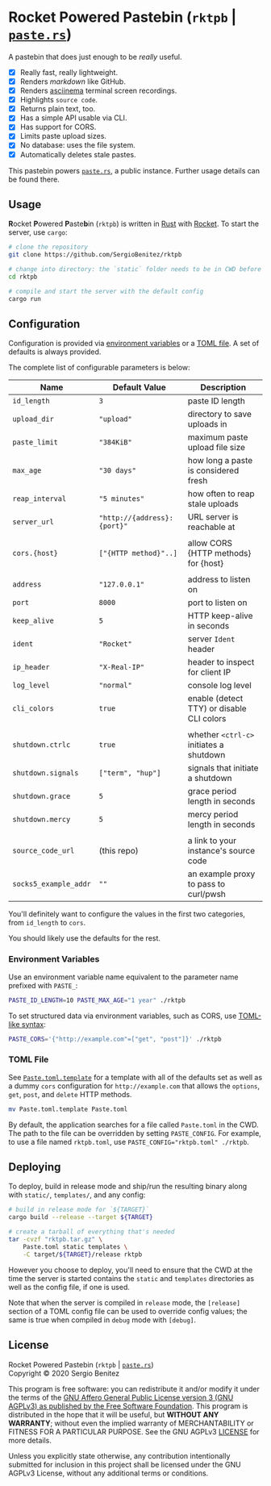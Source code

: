 # Rocket Powered Pastebin (`rktpb` | [`paste.rs`])

A pastebin that does just enough to be _really_ useful.

  - [x] Really fast, really lightweight.
  - [x] Renders _markdown_ like GitHub.
  - [x] Renders [asciinema](https://asciinema.org) terminal screen recordings.
  - [x] Highlights `source code`.
  - [x] Returns plain text, too.
  - [x] Has a simple API usable via CLI.
  - [x] Has support for CORS.
  - [x] Limits paste upload sizes.
  - [x] No database: uses the file system.
  - [x] Automatically deletes stale pastes.

This pastebin powers [`paste.rs`], a public instance. Further usage details can
be found there.

[`paste.rs`]: https://paste.rs

## Usage

**R**ocket **P**owered **P**aste**b**in (`rktpb`) is written in
[Rust](https://rust-lang.org) with [Rocket](https://rocket.rs). To start the
server, use `cargo`:

```sh
# clone the repository
git clone https://github.com/SergioBenitez/rktpb

# change into directory: the `static` folder needs to be in CWD before running
cd rktpb

# compile and start the server with the default config
cargo run
```

## Configuration

Configuration is provided via [environment variables](#environment-variables) or
a [TOML file](#toml-file). A set of defaults is always provided.

The complete list of configurable parameters is below:

| Name                  | Default Value               | Description                               |
|-----------------------|-----------------------------|-------------------------------------------|
| `id_length`           | `3`                         | paste ID length                           |
| `upload_dir`          | `"upload"`                  | directory to save uploads in              |
| `paste_limit`         | `"384KiB"`                  | maximum paste upload file size            |
| `max_age`             | `"30 days"`                 | how long a paste is considered fresh      |
| `reap_interval`       | `"5 minutes"`               | how often to reap stale uploads           |
| `server_url`          | `"http://{address}:{port}"` | URL server is reachable at                |
|                       |                             |                                           |
| `cors.{host}`         | `["{HTTP method}"..]`       | allow CORS {HTTP methods} for {host}      |
|                       |                             |                                           |
| `address`             | `"127.0.0.1"`               | address to listen on                      |
| `port`                | `8000`                      | port to listen on                         |
| `keep_alive`          | `5`                         | HTTP keep-alive in seconds                |
| `ident`               | `"Rocket"`                  | server `Ident` header                     |
| `ip_header`           | `"X-Real-IP"`               | header to inspect for client IP           |
| `log_level`           | `"normal"`                  | console log level                         |
| `cli_colors`          | `true`                      | enable (detect TTY) or disable CLI colors |
|                       |                             |                                           |
| `shutdown.ctrlc`      | `true`                      | whether `<ctrl-c>` initiates a shutdown   |
| `shutdown.signals`    | `["term", "hup"]`           | signals that initiate a shutdown          |
| `shutdown.grace`      | `5`                         | grace period length in seconds            |
| `shutdown.mercy`      | `5`                         | mercy period length in seconds            |
|                       |                             |                                           |
| `source_code_url`     | (this repo)                 | a link to your instance's source code     |
| `socks5_example_addr` | `""`                        | an example proxy to pass to curl/pwsh     |

You'll definitely want to configure the values in the first two categories, from
`id_length` to `cors`.

You should likely use the defaults for the rest.

### Environment Variables

Use an environment variable name equivalent to the parameter name prefixed with
`PASTE_`:

```sh
PASTE_ID_LENGTH=10 PASTE_MAX_AGE="1 year" ./rktpb
```

To set structured data via environment variables, such as CORS, use [TOML-like
syntax](https://docs.rs/figment/latest/figment/providers/struct.Env.html):

```sh
PASTE_CORS='{"http://example.com"=["get", "post"]}' ./rktpb
```

### TOML File

See [`Paste.toml.template`](Paste.toml.template) for a template with all of the
defaults set as well as a dummy `cors` configuration for `http://example.com`
that allows the `options`, `get`, `post`, and `delete` HTTP methods.

```sh
mv Paste.toml.template Paste.toml
```

By default, the application searches for a file called `Paste.toml` in the CWD.
The path to the file can be overridden by setting `PASTE_CONFIG`. For example,
to use a file named `rktpb.toml`, use `PASTE_CONFIG="rktpb.toml" ./rktpb`.

## Deploying

To deploy, build in release mode and ship/run the resulting binary along with
`static/`, `templates/`, and any config:

```sh
# build in release mode for `${TARGET}`
cargo build --release --target ${TARGET}

# create a tarball of everything that's needed
tar -cvzf "rktpb.tar.gz" \
    Paste.toml static templates \
    -C target/${TARGET}/release rktpb
```

However you choose to deploy, you'll need to ensure that the CWD at the time the
server is started contains the `static` and `templates` directories as well as
the config file, if one is used.

Note that when the server is compiled in `release` mode, the `[release]` section
of a TOML config file can be used to override config values; the same is true
when compiled in `debug` mode with `[debug]`.

## License

Rocket Powered Pastebin (`rktpb` | [`paste.rs`])  
Copyright © 2020 Sergio Benitez

This program is free software: you can redistribute it and/or modify it under
the terms of the [GNU Affero General Public License version 3 (GNU AGPLv3) as
published by the Free Software
Foundation](https://www.gnu.org/licenses/agpl-3.0.en.html#license-text). This
program is distributed in the hope that it will be useful, but **WITHOUT ANY
WARRANTY**; without even the implied warranty of MERCHANTABILITY or FITNESS FOR
A PARTICULAR PURPOSE. See the GNU AGPLv3 [LICENSE](LICENSE) for more details.

Unless you explicitly state otherwise, any contribution intentionally submitted
for inclusion in this project shall be licensed under the GNU AGPLv3 License,
without any additional terms or conditions.
